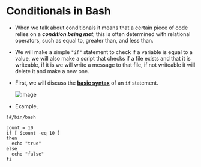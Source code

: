 # Conditionals in Bash

- When we talk about conditionals it means that a certain piece of code relies on a ***condition being met***, this is often determined with relational operators, such as equal to, greater than, and less than.

- We will make a simple `"if"` statement to check if a variable is equal to a value, we will also make a script that checks if a file exists and that it is writeable, if it is we will write a message to that file, if not writeable it will delete it and make a new one. 

- First, we will discuss the **<ins>basic syntax</ins>** of an `if` statement.

  ![image](https://user-images.githubusercontent.com/63872951/187624111-324c9ec8-2518-4317-a676-09f633c9487f.png)

- Example,

```
!#/bin/bash

count = 10
if [ $count -eq 10 ]
then
  echo "true"
else
  echo "false"
fi
```
